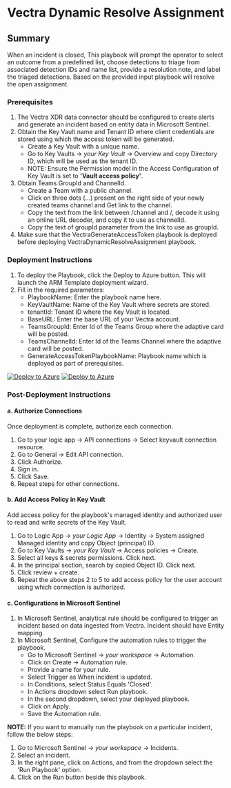 # Vectra Dynamic Resolve Assignment

## Summary

When an incident is closed, This playbook will prompt the operator to select an outcome from a predefined list, choose detections to triage from associated detection IDs and name list, provide a resolution note, and label the triaged detections. Based on the provided input playbook will resolve the open assignment.

### Prerequisites

1. The Vectra XDR data connector should be configured to create alerts and generate an incident based on entity data in Microsoft Sentinel.
2. Obtain the Key Vault name and Tenant ID where client credentials are stored using which the access token will be generated.
   * Create a Key Vault with a unique name.
   * Go to Key Vaults → *your Key Vault* → Overview and copy Directory ID, which will be used as the tenant ID.
   * NOTE: Ensure the Permission model in the Access Configuration of Key Vault is set to **'Vault access policy'**.
3. Obtain Teams GroupId and ChannelId.
   * Create a Team with a public channel.
   * Click on three dots (...) present on the right side of your newly created teams channel and Get link to the channel.
   * Copy the text from the link between /channel and /, decode it using an online URL decoder, and copy it to use as channelId.
   * Copy the text of groupId parameter from the link to use as groupId.
4. Make sure that the VectraGenerateAccessToken playbook is deployed before deploying VectraDynamicResolveAssignment playbook.

### Deployment Instructions

1. To deploy the Playbook, click the Deploy to Azure button. This will launch the ARM Template deployment wizard.
2. Fill in the required parameters:
   * PlaybookName: Enter the playbook name here.
   * KeyVaultName: Name of the Key Vault where secrets are stored.
   * tenantId: Tenant ID where the Key Vault is located.
   * BaseURL: Enter the base URL of your Vectra account.
   * TeamsGroupId: Enter Id of the Teams Group where the adaptive card will be posted.
   * TeamsChannelId: Enter Id of the Teams Channel where the adaptive card will be posted.
   * GenerateAccessTokenPlaybookName: Playbook name which is deployed as part of prerequisites.
   

[![Deploy to Azure](https://aka.ms/deploytoazurebutton)](https://portal.azure.com/#create/Microsoft.Template/uri/https%3A%2F%2Fraw.githubusercontent.com%2FAzure%2FAzure-Sentinel%2Fmaster%2FSolutions%2FVectraXDR%2FPlaybooks%2FVectraDynamicResolveAssignment%2Fazuredeploy.json) [![Deploy to Azure](https://aka.ms/deploytoazuregovbutton)](https://portal.azure.us/#create/Microsoft.Template/uri/https%3A%2F%2Fraw.githubusercontent.com%2FAzure%2FAzure-Sentinel%2Fmaster%2FSolutions%2FVectraXDR%2FPlaybooks%2FVectraDynamicResolveAssignment%2Fazuredeploy.json)

### Post-Deployment Instructions

#### a. Authorize Connections

Once deployment is complete, authorize each connection.
1. Go to your logic app → API connections → Select keyvault connection resource.
2. Go to General → Edit API connection.
3. Click Authorize.
4. Sign in.
5. Click Save.
6. Repeat steps for other connections.

#### b. Add Access Policy in Key Vault

Add access policy for the playbook's managed identity and authorized user to read and write secrets of the Key Vault.
1. Go to Logic App → *your Logic App* → Identity → System assigned Managed identity and copy Object (principal) ID.
2. Go to Key Vaults → *your Key Vault* → Access policies → Create.
3. Select all keys & secrets permissions. Click next.
4. In the principal section, search by copied Object ID. Click next.
5. Click review + create.
6. Repeat the above steps 2 to 5 to add access policy for the user account using which connection is authorized.

#### c. Configurations in Microsoft Sentinel

1. In Microsoft Sentinel, analytical rule should be configured to trigger an incident based on data ingested from Vectra. Incident should have Entity mapping.
2. In Microsoft Sentinel, Configure the automation rules to trigger the playbook.
   * Go to Microsoft Sentinel → *your workspace* → Automation.
   * Click on Create → Automation rule.
   * Provide a name for your rule.
   * Select Trigger as When incident is updated.
   * In Conditions, select Status Equals 'Closed'.
   * In Actions dropdown select Run playbook.
   * In the second dropdown, select your deployed playbook.
   * Click on Apply.
   * Save the Automation rule.

**NOTE:** If you want to manually run the playbook on a particular incident, follow the below steps:
1. Go to Microsoft Sentinel → *your workspace* → Incidents.
2. Select an incident.
3. In the right pane, click on Actions, and from the dropdown select the 'Run Playbook' option.
4. Click on the Run button beside this playbook.
